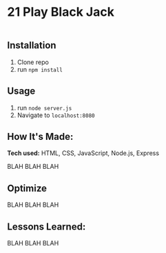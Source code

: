 # 21 Play Black Jack

![]()

## Installation

1. Clone repo
2. run `npm install`

## Usage

1. run `node server.js`
2. Navigate to `localhost:8080`

## How It's Made:

**Tech used:** HTML, CSS, JavaScript, Node.js, Express

BLAH BLAH BLAH

## Optimize
BLAH BLAH BLAH

## Lessons Learned:
BLAH BLAH BLAH
